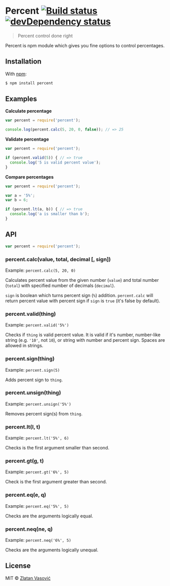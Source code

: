 # Percent [![Build status](https://travis-ci.org/ZDroid/percent.png?branch=master)](https://travis-ci.org/ZDroid/percent) [![devDependency status](https://david-dm.org/ZDroid/percent/dev-status.png?theme=shields.io)](https://david-dm.org/ZDroid/percent#info=devDependencies)

> Percent control done right

Percent is npm module which gives you fine options to control percentages.

## Installation

With [npm](https://npmjs.org):

```bash
$ npm install percent
```

## Examples

**Calculate percentage**

```js
var percent = require('percent');

console.log(percent.calc(5, 20, 0, false)); // => 25
```

**Validate percentage**

```js
var percent = require('percent');

if (percent.valid(5)) { // => true
  console.log('5 is valid percent value');
}
```

**Compare percentages**

```js
var percent = require('percent');

var a = '5%';
var b = 6;

if (percent.lt(a, b)) { // => true
  console.log('a is smaller than b');
}
```

## API

```js
var percent = require('percent');
```

### percent.calc(value, total, decimal [, sign])

Example: `percent.calc(5, 20, 0)`

Calculates percent value from the given number (`value`) and total number
(`total`) with specified number of decimals (`decimal`).

`sign` is boolean which turns percent sign (`%`) addition. `percent.calc` will
return percent value with percent sign if `sign` is `true` (it's false by
default).

### percent.valid(thing)

Example: `percent.valid('5%')`

Checks if `thing` is valid percent value. It is valid if it's number,
number-like string (e.g. `'10'`, not `10`), or string with number and percent
sign. Spaces are allowed in strings.

### percent.sign(thing)

Example: `percent.sign(5)`

Adds percent sign to `thing`.

### percent.unsign(thing)

Example: `percent.unsign('5%')`

Removes percent sign(s) from `thing`.

### percent.lt(l, t)

Example: `percent.lt('5%', 6)`

Checks is the first argument smaller than second.

### percent.gt(g, t)

Example: `percent.gt('6%', 5)`

Check is the first argument greater than second.

### percent.eq(e, q)

Example: `percent.eq('5%', 5)`

Checks are the arguments logically equal.

### percent.neq(ne, q)

Example: `percent.neq('6%', 5)`

Checks are the arguments logically unequal.

## License

MIT &copy; [Zlatan Vasović](https://github.com/ZDroid)